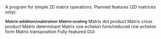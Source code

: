 A program for simple 2D matrix operations.
Planned features (2D matrices only):

~~Matrix addition/subtration~~
~~Matrix scaling~~
Matrix dot product
Matrix cross product
Matrix determinant
Matrix row echelon form/reduced row echelon form
Matrix transposition
Fully-featured GUI
